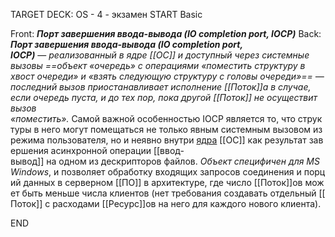 TARGET DECK: OS - 4 - экзамен
START
Basic

Front: _**Порт завершения ввода-вывода (IO completion port, IOCP)**_
Back: _**Порт завершения ввода-вывода (IO completion port, IOCP)**_ — _реализованный в ядре [[ОС]] и доступный через системные вызовы ==объект «очередь» с операциями «поместить структуру в хвост очереди» и «взять следующую структуру с головы очереди»== — последний вызов приостанавливает исполнение [[Поток]]а в случае, если очередь пуста, и до тех пор, пока другой [[Поток]] не осуществит вызов «поместить»._ Самой важной особенностью IOCP является то, что структуры в него могут помещаться не только явным системным вызовом из режима пользователя, но и неявно внутри [ядра](5.%20Основные%20понятия%20и%20состав%20ОС/Ядро.md) [[ОС]] как результат завершения асинхронной операции [[ввод-вывод]] на одном из дескрипторов файлов. _Объект специфичен для MS Windows_, и позволяет обработку входящих запросов соединения и порций данных в серверном [[ПО]] в архитектуре, где число [[Поток]]ов может быть меньше числа клиентов (нет требования создавать отдельный [[Поток]] с расходами [[Ресурс]]ов на него для каждого нового клиента).
<!--ID: 1663488760794-->
END 